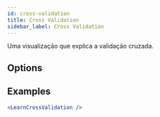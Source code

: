 ```yaml
---
id: cross-validation
title: Cross Validation
sidebar_label: Cross Validation
---
```


Uma visualização que explica a validação cruzada.

## Options



## Examples

```jsx live
<LearnCrossValidation />
```

